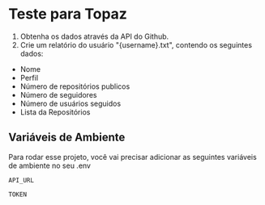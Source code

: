 # Teste para Topaz

1. Obtenha os dados através da API do Github.
2. Crie um relatório do usuário "{username}.txt", contendo os seguintes dados:
- Nome
- Perfil
- Número de repositórios publicos
- Número de seguidores
- Número de usuários seguidos
- Lista da Repositórios

## Variáveis de Ambiente

Para rodar esse projeto, você vai precisar adicionar as seguintes variáveis de ambiente no seu .env

`API_URL`

`TOKEN`
